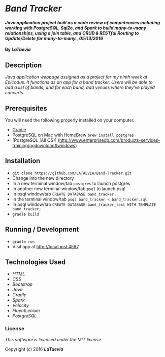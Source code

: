 # _Band Tracker_

#### _Java application project built as a code review of competencies including working with PostgreSQL, Sql2o, and Spark to build many-to-many relationships, using a join table, and CRUD & RESTful Routing to Update/Delete for many-to-many., 05/13/2016_

#### By _**LaTaevia**_

## Description

_Java application webpage assigned as a project for my ninth week at Epicodus. It functions as an app for a band tracker. Users will be able to add a list of bands, and for each band, add venues where they've played concerts._

## Prerequisites

You will need the following properly installed on your computer.

* [Gradle](https://gradle.org/gradle-download/)
* PostgreSQL on Mac with HomeBrew `brew install postgres` 
* [PostgreSQL (All OS)] (http://www.enterprisedb.com/products-services-training/pgdownload#windows)

## Installation

* `git clone https://github.com/LATAEVIA/Band-Tracker.git`
* Change into the new directory
* In a new terminal window/tab `postgres` to launch postgres
* In another new terminal window/tab `psql` to launch psql
* In psql window/tab `CREATE DATABASE band_tracker;`
* In the terminal window/tab `psql band_tracker < band_tracker.sql`
* In psql window/tab `CREATE DATABASE band_tracker_test WITH TEMPLATE band_tracker;`
* `gradle build`

## Running / Development

* `gradle run`
* Visit app at [http://localhost:4567](http://localhost:4567).

## Technologies Used

* _HTML_
* _CSS_
* _Bootstrap_
* _Java_
* _Gradle_
* _Spark_
* _Velocity_
* _FluentLenium_
* _PostgreSQL_

### License

*This software is licensed under the MIT license*

Copyright (c) 2016 **_LaTaevia_**
